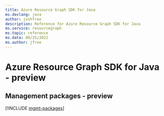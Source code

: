 ```yaml
---
title: Azure Resource Graph SDK for Java
ms.devlang: java
author: joshfree
description: Reference for Azure Resource Graph SDK for Java
ms.service: resourcegraph
ms.topic: reference
ms.data: 08/25/2022
ms.author: jfree
---
```

# Azure Resource Graph SDK for Java - preview

## Management packages - preview
[!INCLUDE [mgmt-packages](resource-graph-mgmt-index.md)]